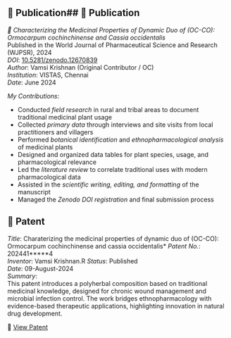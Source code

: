 ## 📘 Publication## 📝 Publication

*🔬 Characterizing the Medicinal Properties of Dynamic Duo of (OC-CO): Ormocarpum cochinchinense and Cassia occidentalis*  
Published in the World Journal of Pharmaceutical Science and Research (WJPSR), 2024  
*DOI*: [10.5281/zenodo.12670839](https://doi.org/10.5281/zenodo.12670839)  
*Author*: Vamsi Krishnan (Original Contributor / OC)  
*Institution*: VISTAS, Chennai  
*Date*: June 2024

*My Contributions*:
- Conducted *field research* in rural and tribal areas to document traditional medicinal plant usage
- Collected *primary data* through interviews and site visits from local practitioners and villagers
- Performed *botanical identification* and *ethnopharmacological analysis* of medicinal plants
- Designed and organized data tables for plant species, usage, and pharmacological relevance
- Led the *literature review* to correlate traditional uses with modern pharmacological data
- Assisted in the *scientific writing, editing, and formatting* of the manuscript
- Managed the *Zenodo DOI registration* and final submission process




## 🧠 Patent

*Title*: Charaterizing the medicinal properties of dynamic duo of (OC-CO): Ormocarpum cochinchinense and cassia occidentalis*
*Patent No.*: 202441*****4  
*Inventor*: Vamsi Krishnan.R 
*Status*: Published  
*Date*: 09-August-2024  
*Summary*:  
This patent introduces a polyherbal composition based on traditional medicinal knowledge, designed for chronic wound management and microbial infection control. The work bridges ethnopharmacology with evidence-based therapeutic applications, highlighting innovation in natural drug development.

🔗 [View Patent](https://ipindiaservices.gov.in/publicsearch)


